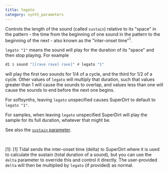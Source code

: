 ```yaml
---
title: legato
category: synth_parameters
---
```


Controls the length of the sound (called `sustain`) relative to its "space" in the pattern - the time from the beginning of one
sound in the pattern to the beginning of the next - also known as the "inter-onset time"<sup>1</sup>.

`legato "1"` means the sound will play for the duration of its "space" and then stop playing.  For example

~~~haskell
d1 $ sound "[[rave rave] rave]" # legato "1"
~~~

will play the first two sounds for 1/4 of a cycle, and the third for 1/2 of a cycle.  Other values of `legato` will
multiply that duration, such that values greater than 1 will cause the sounds to overlap, and values less than one will
cause the sounds to end before the next one begins.

For softsynths, leaving `legato` unspecified causes SuperDirt to default to `legato "1"`.

For samples, when leaving `legato` unspecified SuperDirt will play the sample for its full duration, whatever that might be.

See also the [`sustain` parameter](sustain.md).

&nbsp;

[1]: [1] Tidal sends the inter-onset time (delta) to SuperDirt where it is used to calculate the sustain (total duration of a 
sound), but you can use the `delta` parameter to override this and control it directly.  The user-provided `delta` will then 
be multiplied by `legato` (if provided) as normal.
